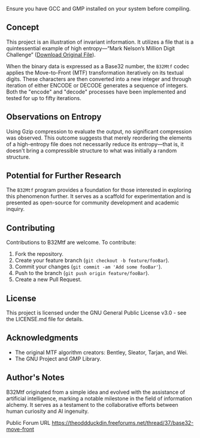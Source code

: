 
Ensure you have GCC and GMP installed on your system before compiling.

## Concept

This project is an illustration of invariant information. It utilizes a file that is a quintessential example of high entropy—“Mark Nelson’s Million Digit Challenge” ([Download Original File](https://marknelson.us/assets/2006-06-20-million-digit-challenge/AMillionRandomDigits.bin)).

When the binary data is expressed as a Base32 number, the `B32Mtf` codec applies the Move-to-Front (MTF) transformation iteratively on its textual digits. These characters are then converted into a new integer and through iteration of either ENCODE or DECODE generates a sequence of integers.
Both the "encode" and "decode" processes have been implemented and tested for up to fifty iterations. 

## Observations on Entropy

Using Gzip compression to evaluate the output, no significant compression was observed. This outcome suggests that merely reordering the elements of a high-entropy file does not necessarily reduce its entropy—that is, it doesn't bring a compressible structure to what was initially a random structure.

## Potential for Further Research

The `B32Mtf` program provides a foundation for those interested in exploring this phenomenon further. It serves as a scaffold for experimentation and is presented as open-source for community development and academic inquiry.

## Contributing

Contributions to B32Mtf are welcome. To contribute:

1. Fork the repository.
2. Create your feature branch (`git checkout -b feature/fooBar`).
3. Commit your changes (`git commit -am 'Add some fooBar'`).
4. Push to the branch (`git push origin feature/fooBar`).
5. Create a new Pull Request.

## License

This project is licensed under the GNU General Public License v3.0 - see the LICENSE.md file for details.

## Acknowledgments

- The original MTF algorithm creators: Bentley, Sleator, Tarjan, and Wei.
- The GNU Project and GMP Library.

## Author's Notes

B32Mtf originated from a simple idea and evolved with the assistance of artificial intelligence, marking a notable milestone in the field of information alchemy. It serves as a testament to the collaborative efforts between human curiosity and AI ingenuity.

Public Forum URL https://theoddduckdin.freeforums.net/thread/37/base32-move-front
